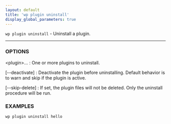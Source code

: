 ```yaml
---
layout: default
title: 'wp plugin uninstall'
display_global_parameters: true
---
```


`wp plugin uninstall` - Uninstall a plugin.

<hr />

### OPTIONS

&lt;plugin&gt;...
: One or more plugins to uninstall.

[\--deactivate]
: Deactivate the plugin before uninstalling. Default behavior is to warn and skip if the plugin is active.

[\--skip-delete]
: If set, the plugin files will not be deleted. Only the uninstall procedure
will be run.

### EXAMPLES

    wp plugin uninstall hello



